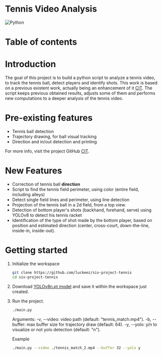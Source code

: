 # Tennis Video Analysis

<div>
    <img src="https://img.shields.io/badge/python-3670A0?style=flat&logo=python&logoColor=ffdd54" alt="Python"/>
</div>

# Table of contents

# Introduction

The goal of this project is to build a python script to analyze a tennis video, to track the tennis ball, detect players and identify shots. This work is based on a previous existent work, actually being an enhancement of it [CIT](apowdk). 
The script keeps previous obtained results, adjusts some of them and performs new computations to a deeper analysis of the tennis video.

# Pre-existing features

- Tennis ball detection
- Trajectory drawing, for ball visual tracking
- Direction and in/out detection and printing

For more info, visit the project GitHub [CIT](apowdk).

# New Features

- Correction of tennis ball **direction** 
- Script to find the tennis field perimeter, using color (entire field, including alleys)
- Detect single field lines and perimeter, using line detection
- Projection of the tennis ball in a 2d field, from a top view.
- Detection of bottom player's shots (backhand, forehand, serve) using YOLOv8 to detect his tennis racket
- Identification of the type of shot made by the bottom player, based on position and estimated direction (center, cross-court, down-the-line, inside-in, inside-out).

# Getting started

1. Initialize the workspace
    ```bash
    git clone https://github.com/luckeez/siv-project-tennis
    cd siv-project-tennis
    ```

2. Download [YOLOv8n.pt model](https://www.google.com/url?sa=t&source=web&rct=j&opi=89978449&url=https://github.com/ultralytics/assets/releases/download/v8.1.0/yolov8n.pt&ved=2ahUKEwih--ui14-FAxX4Q_EDHRcEDEwQFnoECBIQAQ&usg=AOvVaw0xT1jI0XjDZI-PC-WWmzci) and save it within the workspace just created.

3. Run the project.
    ```bash
    ./main.py
    ```
    Arguments:
    -v, --video: video path (default: "tennis_match.mp4"). 
    -b, --buffer: max buffer size for trajectory draw (default: 64).
    -y, --yolo: y/n to visualize or not yolo detection (default: "n").

    Example
    ```bash
    ./main.py --video ./tennis_match_2.mp4 --buffer 32 --yolo y
    ```


